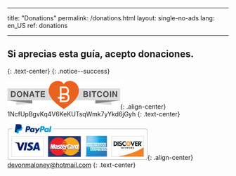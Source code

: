 * * *

title: "Donations" permalink: /donations.html layout: single-no-ads lang: en_US ref: donations

* * *

## Si aprecias esta guía, acepto donaciones.

{: .text-center} {: .notice--success}

![Bitcoin](images/donate_64.png){: .align-center} 1NcfUpBgvKq4V6KeKUTsqWmk7yYkd6jGyh {: .text-center}

![Paypal](images/paypal.jpg){: .align-center} devonmaloney@hotmail.com {: .text-center}